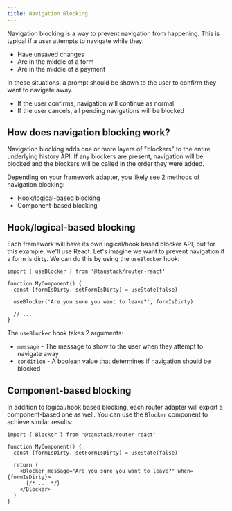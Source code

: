 ```yaml
---
title: Navigation Blocking
---
```


Navigation blocking is a way to prevent navigation from happening. This is typical if a user attempts to navigate while they:

- Have unsaved changes
- Are in the middle of a form
- Are in the middle of a payment

In these situations, a prompt should be shown to the user to confirm they want to navigate away.

- If the user confirms, navigation will continue as normal
- If the user cancels, all pending navigations will be blocked

## How does navigation blocking work?

Navigation blocking adds one or more layers of "blockers" to the entire underlying history API. If any blockers are present, navigation will be blocked and the blockers will be called in the order they were added.

Depending on your framework adapter, you likely see 2 methods of navigation blocking:

- Hook/logical-based blocking
- Component-based blocking

## Hook/logical-based blocking

Each framework will have its own logical/hook based blocker API, but for this example, we'll use React. Let's imagine we want to prevent navigation if a form is dirty. We can do this by using the `useBlocker` hook:

```tsx
import { useBlocker } from '@tanstack/router-react'

function MyComponent() {
  const [formIsDirty, setFormIsDirty] = useState(false)

  useBlocker('Are you sure you want to leave?', formIsDirty)

  // ...
}
```

The `useBlocker` hook takes 2 arguments:

- `message` - The message to show to the user when they attempt to navigate away
- `condition` - A boolean value that determines if navigation should be blocked

## Component-based blocking

In addition to logical/hook based blocking, each router adapter will export a component-based one as well. You can use the `Blocker` component to achieve similar results:

```tsx
import { Blocker } from '@tanstack/router-react'

function MyComponent() {
  const [formIsDirty, setFormIsDirty] = useState(false)

  return (
    <Blocker message="Are you sure you want to leave?" when={formIsDirty}>
      {/* ... */}
    </Blocker>
  )
}
```
